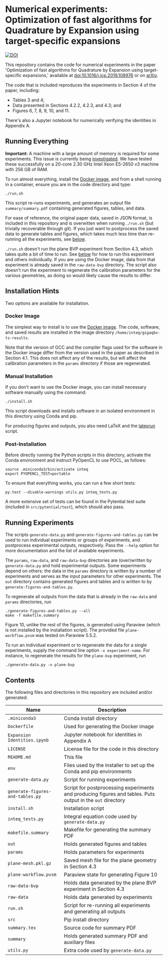 # Numerical experiments: Optimization of fast algorithms for Quadrature by Expansion using target-specific expansions

[![DOI](https://zenodo.org/badge/DOI/10.5281/zenodo.3542253.svg)](https://doi.org/10.5281/zenodo.3542253)

This repository contains the code for numerical experiments in the
paper 'Optimization of fast algorithms for Quadrature by Expansion
using target-specific expansions,' available at
[doi:10.1016/j.jcp.2019.108976](https://doi.org/10.1016/j.jcp.2019.108976)
or on [arXiv](https://arxiv.org/abs/1811.01110).

The code that is included reproduces the experiments in Section 4 of
the paper, including:

* Tables 3 and 4;
* Data presented in Sections 4.2.2, 4.2.3, and 4.3; and
* Figures 6, 7, 8, 9, 10, and 11.

There's also a Jupyter notebook for numerically verifying the
identities in Appendix A.

## Running Everything

**Important:** A machine with a large amount of memory is required for
some experiments. This issue is currently being
[investigated](https://gitlab.tiker.net/inducer/pytential/issues/137). We
have tested these successfully on a 20-core 2.30 GHz Intel Xeon
E5-2650 v3 machine with 256 GB of RAM.

To run almost everything, install the [Docker image](https://doi.org/10.5281/zenodo.3523410),
and from a shell running in a container, ensure you are in the code directory and
type:
```
./run.sh
```
This script re-runs experiments, and generates an output file
`summary/summary.pdf` containing generated figures, tables, and
data.

For ease of reference, the original paper data, saved in JSON format, is
included in this repository and is overwitten when running `./run.sh` (but
trivially recoverable through git). If you just want to postprocess the saved
data to generate tables and figures, which takes much less time than re-running
all the experiments, see [below](#running-experiments).

`./run.sh` doesn't run the plane BVP experiment from Section 4.3,
which takes quite a bit of time to run. See
[below](#running-experiments) for how to run this experiment and
others individually. If you are using the Docker image, data from
that experiment is already saved in the `raw-data-bvp` directory. The
script also doesn't run the experiment to regenerate the calibration
parameters for the various geometries, as doing so would likely cause
the results to differ.

## Installation Hints

Two options are available for installation.

### Docker Image

The simplest way to install is to use the [Docker
image](https://doi.org/10.5281/zenodo.3523410). The code,
software, and saved results are installed in the image directory
`/home/inteq/gigaqbx-ts-results`.

Note that the version of GCC and the compiler flags used for the
software in the Docker image differ from the version used in the paper
as described in Section 4.1. This does not affect any of the results,
but will affect the calibration parameters in the `params` directory
if those are regenerated.

### Manual Installation

If you don't want to use the Docker image, you can install necessary software
manually using the command:
```
./install.sh
```
This script downloads and installs software in an isolated environment in this
directory using Conda and pip.

For producing figures and outputs, you also need LaTeX and the
[latexrun](https://github.com/aclements/latexrun) script.

### Post-Installation

Before directly running the Python scripts in this directory, activate the
Conda environment and instruct PyOpenCL to use POCL, as follows:
```
source .miniconda3/bin/activate inteq
export PYOPENCL_TEST=portable
```

To ensure that everything works, you can run a few short tests:
```
py.test --disable-warnings utils.py inteq_tests.py
```

A more extensive set of tests can be found in the Pytential test suite (included
in `src/pytential/test`), which should also pass.

## Running Experiments

The scripts `generate-data.py` and `generate-figures-and-tables.py` can be used
to run individual experiments or groups of experiments, and postprocess
experimental outputs, respectively. Pass the `--help` option for more
documentation and the list of available experiments.

The `params`, `raw-data`, and `raw-data-bvp` directories are (over)written by
`generate-data.py` and hold experimental outputs. Some experiments depend on
others: the data in the `params` directory is written by a number of experiments
and serves as the input parameters for other experiments. The `out` directory
contains generated figures and tables and is written to by
`generate-figures-and-tables.py`.

To regenerate all outputs from the data that is already in the `raw-data` and `params`
directories, run
```
./generate-figures-and-tables.py --all
make -f makefile.summary
```

Figure 10, unlike the rest of the figures, is generated using Paraview
(which is not installed by the installation script). The provided file
`plane-workflow.pvsm` was tested on Paraview 5.5.2.

To run an individual experiment or to regenerate the data for a single
experiments, supply the command line option `-x experiment-name`. For instance, to
regenerate the results for the `plane-bvp` experiment, run
```
./generate-data.py -x plane-bvp
```

## Contents

The following files and directories in this repository are included and/or
generated:

| Name | Description |
|----------------------------------|------------------------------------------------------------------------------------------------------------|
| `.miniconda3` | Conda install directory |
| `Dockerfile` | Used for generating the Docker image |
| `Expansion Identities.ipynb` | Jupyter notebook for identities in Appendix A |
| `LICENSE` | License file for the code in this directory |
| `README.md` | This file |
| `env` | Files used by the installer to set up the Conda and pip environments |
| `generate-data.py` | Script for running experiments |
| `generate-figures-and-tables.py` | Script for postprocessing experiments and producing figures and tables. Puts output in the `out` directory |
| `install.sh` | Installation script |
| `inteq_tests.py` | Integral equation code used by `generate-data.py` |
| `makefile.summary` | Makefile for generating the summary PDF |
| `out` | Holds generated figures and tables |
| `params` | Holds parameters for experiments |
| `plane-mesh.pkl.gz` | Saved mesh file for the plane geometry in Section 4.3 |
| `plane-workflow.pvsm` | Paraview state for generating Figure 10 |
| `raw-data-bvp` | Holds data generated by the plane BVP experiment in Section 4.3 |
| `raw-data` | Holds data generated by experiments |
| `run.sh` | Script for re-running all experiments and generating all outputs |
| `src` | Pip install directory |
| `summary.tex` | Source code for summary PDF |
| `summary` | Holds generated summary PDF and auxiliary files |
| `utils.py` | Extra code used by `generate-data.py` |
